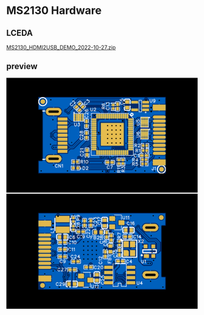 # MS2130 Hardware

## LCEDA

  [MS2130_HDMI2USB_DEMO_2022-10-27.zip](MS2130_HDMI2USB_DEMO_2022-10-27.zip)

## preview

![2D_PCB_Top](2D_PCB_Top.png)
![2D_PCB_Top](2D_PCB_BOTTOM.png)